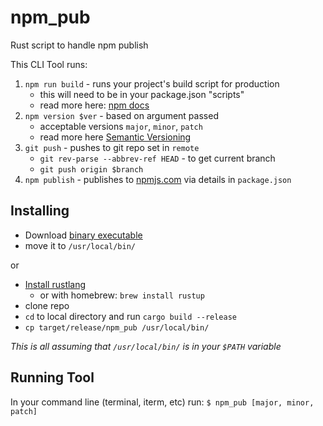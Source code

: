 # npm_pub
Rust script to handle npm publish

This CLI Tool runs:

1. `npm run build` - runs your project's build script for production
    * this will need to be in your package.json "scripts"
    * read more here: [npm docs](https://docs.npmjs.com/misc/scripts)
2. `npm version $ver` - based on argument passed 
    * acceptable versions `major`, `minor`, `patch`
    * read more here [Semantic Versioning](https://semver.org/)
3. `git push` - pushes to git repo set in `remote`
    * `git rev-parse --abbrev-ref HEAD` - to get current branch
    * `git push origin $branch`
4. `npm publish` - publishes to [npmjs.com](https://npmjs.com) via details in `package.json`

## Installing

* Download [binary executable](https://github.com/Sparkmasterflex/npm_pub/releases/tag/0.1.0) 
* move it to `/usr/local/bin/`

or

* [Install rustlang](https://www.rust-lang.org/tools/install)
    - or with homebrew: `brew install rustup`
* clone repo
* `cd` to local directory and run `cargo build --release`
* `cp target/release/npm_pub /usr/local/bin/`

_This is all assuming that `/usr/local/bin/` is in your `$PATH` variable_

## Running Tool

In your command line (terminal, iterm, etc) run:
`$ npm_pub [major, minor, patch]`